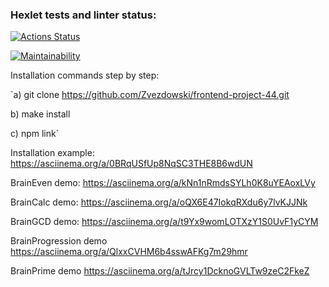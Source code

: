 ### Hexlet tests and linter status:
[![Actions Status](https://github.com/Zvezdowski/frontend-project-44/workflows/hexlet-check/badge.svg)](https://github.com/Zvezdowski/frontend-project-44/actions)

[![Maintainability](https://api.codeclimate.com/v1/badges/52911390035689c80d58/maintainability)](https://codeclimate.com/github/Zvezdowski/frontend-project-44/maintainability)

Installation commands step by step:

`a) git clone https://github.com/Zvezdowski/frontend-project-44.git

b) make install

c) npm link`

Installation example:
https://asciinema.org/a/0BRqUSfUp8NqSC3THE8B6wdUN

BrainEven demo:
https://asciinema.org/a/kNn1nRmdsSYLh0K8uYEAoxLVy

BrainCalc demo:
https://asciinema.org/a/oQX6E47IokqRXdu6y7lvKJJNk

BrainGCD demo: 
https://asciinema.org/a/t9Yx9womLOTXzY1S0UvF1yCYM

BrainProgression demo
https://asciinema.org/a/QlxxCVHM6b4sswAFKg7m29hmr

BrainPrime demo
https://asciinema.org/a/tJrcy1DcknoGVLTw9zeC2FkeZ
